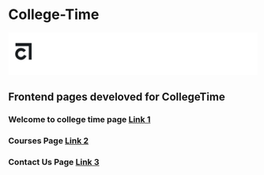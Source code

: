 # College-Time 
![college-time logo](https://github.com/Ajay7Saraf/College-Time/blob/main/page%203/images/logo%20ct.co-01.png)

## Frontend pages develoved for CollegeTime
### Welcome to college time page [Link 1](https://priyansh-design.github.io/College-Time/page%201/main%20page.html)
### Courses Page [Link 2](https://priyansh-design.github.io/College-Time/page%202/main.html)
### Contact Us Page [Link 3](https://priyansh-design.github.io/College-Time/page%203/contact%20main.html)
